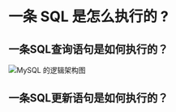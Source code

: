 # 一条 SQL 是怎么执行的 ?

## 一条SQL查询语句是如何执行的？

![MySQL 的逻辑架构图](https://cdn.jansora.com/files/uPic/2022/05/23/XvjT8w.jpg)



## 一条SQL更新语句是如何执行的？
